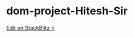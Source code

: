 # dom-project-Hitesh-Sir

[Edit on StackBlitz ⚡️](https://stackblitz.com/edit/dom-project-chaiaurcode-j8yxty)